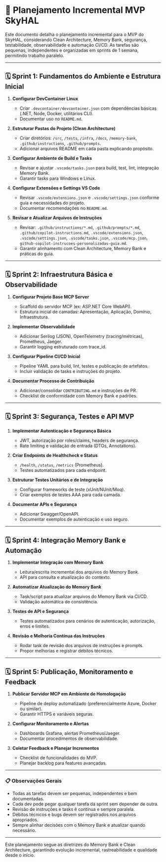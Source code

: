 # 📅 Planejamento Incremental MVP SkyHAL

Este documento detalha o planejamento incremental para o MVP do SkyHAL, considerando Clean Architecture, Memory Bank, segurança, testabilidade, observabilidade e automação CI/CD. As tarefas são pequenas, independentes e organizadas em sprints de 1 semana, permitindo trabalho paralelo.

---

## 🗓️ Sprint 1: Fundamentos do Ambiente e Estrutura Inicial

1. **Configurar DevContainer Linux**
   - Criar `.devcontainer/devcontainer.json` com dependências básicas (.NET, Node, Docker, utilitários CLI).
   - Documentar uso no `README.md`.

2. **Estruturar Pastas do Projeto (Clean Architecture)**
   - Criar diretórios: `/src`, `/tests`, `/infra`, `/docs`, `/memory-bank`, `.github/instructions`, `.github/prompts`.
   - Adicionar arquivos README em cada pasta explicando propósito.

3. **Configurar Ambiente de Build e Tasks**
   - Revisar e ajustar `.vscode/tasks.json` para build, test, lint, integração Memory Bank.
   - Garantir tasks para Windows e Linux.

4. **Configurar Extensões e Settings VS Code**
   - Revisar `.vscode/extensions.json` e `.vscode/settings.json` conforme guia e necessidades do projeto.
   - Documentar recomendações no `README.md`.

5. **Revisar e Atualizar Arquivos de Instruções**
   - Revisar: `.github/instructions/*.md`, `.github/prompts/*.md`, `.github/copilot-instructions.md`, `.vscode/extensions.json`, `.vscode/settings.json`, `.vscode/tasks.json`, `.vscode/mcp.json`, `github-copilot-instrucoes-personalizadas-guia.md`.
   - Garantir alinhamento com Clean Architecture, Memory Bank e práticas do guia.

---

## 🗓️ Sprint 2: Infraestrutura Básica e Observabilidade

1. **Configurar Projeto Base MCP Server**
   - Scaffold do servidor MCP (ex: ASP.NET Core WebAPI).
   - Estrutura inicial de camadas: Apresentação, Aplicação, Domínio, Infraestrutura.

2. **Implementar Observabilidade**
   - Adicionar Serilog (JSON), OpenTelemetry (tracing/métricas), Prometheus, Jaeger.
   - Garantir logging estruturado com trace_id.

3. **Configurar Pipeline CI/CD Inicial**
   - Pipeline YAML para build, lint, testes e publicação de artefatos.
   - Incluir validação de tasks e instruções do projeto.

4. **Documentar Processo de Contribuição**
   - Adicionar/consolidar `CONTRIBUTING.md` e instruções de PR.
   - Checklist de conformidade com Memory Bank e padrões.

---

## 🗓️ Sprint 3: Segurança, Testes e API MVP

1. **Implementar Autenticação e Segurança Básica**
   - JWT, autorização por roles/claims, headers de segurança.
   - Rate limiting e validação de entrada (DTOs, Annotations).

2. **Criar Endpoints de Healthcheck e Status**
   - `/health`, `/status`, `/metrics` (Prometheus).
   - Testes automatizados para cada endpoint.

3. **Estruturar Testes Unitários e de Integração**
   - Configurar frameworks de teste (xUnit/NUnit/Moq).
   - Criar exemplos de testes AAA para cada camada.

4. **Documentar APIs e Segurança**
   - Adicionar Swagger/OpenAPI.
   - Documentar exemplos de autenticação e uso seguro.

---

## 🗓️ Sprint 4: Integração Memory Bank e Automação

1. **Implementar Integração com Memory Bank**
   - Leitura/escrita incremental dos arquivos do Memory Bank.
   - API para consulta e atualização do contexto.

2. **Automatizar Atualização do Memory Bank**
   - Task/script para atualizar arquivos do Memory Bank via CI/CD.
   - Validação automática de consistência.

3. **Testes de API e Segurança**
   - Testes automatizados para cenários de autenticação, autorização, erros e limites.

4. **Revisão e Melhoria Contínua das Instruções**
   - Rodar task de revisão dos arquivos de instruções e prompts.
   - Propor melhorias e registrar débitos técnicos.

---

## 🗓️ Sprint 5: Publicação, Monitoramento e Feedback

1. **Publicar Servidor MCP em Ambiente de Homologação**
   - Pipeline de deploy automatizado (preferencialmente Azure, Docker ou similar).
   - Garantir HTTPS e variáveis seguras.

2. **Configurar Monitoramento e Alertas**
   - Dashboards Grafana, alertas Prometheus/Jaeger.
   - Documentar procedimentos de observabilidade.

3. **Coletar Feedback e Planejar Incrementos**
   - Checklist de funcionalidades do MVP.
   - Planejar backlog para features avançadas.

---

### 📋 Observações Gerais

- Todas as tarefas devem ser pequenas, independentes e bem documentadas.
- Cada dev pode pegar qualquer tarefa da sprint sem depender de outra.
- Revisão de instruções e tasks é contínua e sempre paralela.
- Débitos técnicos e bugs devem ser registrados nos arquivos apropriados.
- Sempre alinhar decisões com o Memory Bank e atualizar quando necessário.

---

Este planejamento segue as diretrizes do Memory Bank e Clean Architecture, garantindo evolução incremental, rastreabilidade e qualidade desde o início.